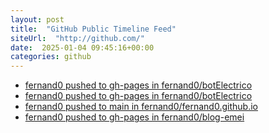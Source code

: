 ```yaml
---
layout: post
title:  "GitHub Public Timeline Feed"
siteUrl:  "http://github.com/"
date:  2025-01-04 09:45:16+00:00
categories: github
---
```

*  [fernand0 pushed to gh-pages in fernand0/botElectrico](https://github.com/fernand0/botElectrico/compare/a86ce5ac8d...51daee243b)
*  [fernand0 pushed to gh-pages in fernand0/botElectrico](https://github.com/fernand0/botElectrico/compare/67cbecf1b8...03cf5c6e4f)
*  [fernand0 pushed to main in fernand0/fernand0.github.io](https://github.com/fernand0/fernand0.github.io/compare/2ccd97b7ca...000d1ba9b7)
*  [fernand0 pushed to gh-pages in fernand0/blog-emei](https://github.com/fernand0/blog-emei/compare/8c06628943...0f5ea76452)
